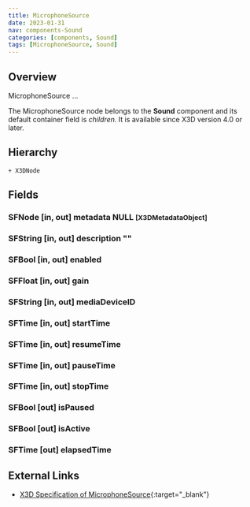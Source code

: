 ```yaml
---
title: MicrophoneSource
date: 2023-01-31
nav: components-Sound
categories: [components, Sound]
tags: [MicrophoneSource, Sound]
---
```

<style>
.post h3 {
   word-spacing: 0.2em;
}
</style>

## Overview

MicrophoneSource ...

The MicrophoneSource node belongs to the **Sound** component and its default container field is *children.* It is available since X3D version 4.0 or later.

## Hierarchy

```
+ X3DNode
```

## Fields

### SFNode [in, out] **metadata** NULL <small>[X3DMetadataObject]</small>

### SFString [in, out] **description** ""

### SFBool [in, out] **enabled** <small></small>

### SFFloat [in, out] **gain** <small></small>

### SFString [in, out] **mediaDeviceID** <small></small>

### SFTime [in, out] **startTime** <small></small>

### SFTime [in, out] **resumeTime** <small></small>

### SFTime [in, out] **pauseTime** <small></small>

### SFTime [in, out] **stopTime** <small></small>

### SFBool [out] **isPaused** <small></small>

### SFBool [out] **isActive** <small></small>

### SFTime [out] **elapsedTime** <small></small>

## External Links

- [X3D Specification of MicrophoneSource](https://www.web3d.org/documents/specifications/19775-1/V4.0/Part01/components/sound.html#MicrophoneSource){:target="_blank"}
